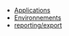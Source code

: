 - [Applications](./Application.md)
- [Environnements](./Environnement.md)
- [reporting/export](./reporting.md)
